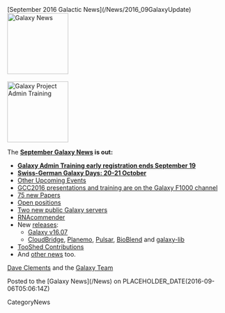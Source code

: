 <div class='newsItemHeader'>[September 2016 Galactic News](/News/2016_09GalaxyUpdate)</div>

<div class='right'>
<a href='/GalaxyUpdates/2016_09'><img src='/Images/GalaxyLogos/GalaxyNews.png' alt='Galaxy News' width=140 /></a><br /><br />
<a href='/GalaxyUpdates/2016_09#galaxy-admin-training-november-7-11-salt-lake-city-utah'><img src='/Images/Logos/AdminTraining2016-500.png' alt='Galaxy Project Admin Training' width="140" /></a>
</div>

The **[September Galaxy News](/GalaxyUpdates/2016_09) is out:**

* **[Galaxy Admin Training early registration ends September 19](/GalaxyUpdates/2016_09#galaxy-admin-training-november-7-11-salt-lake-city-utah)**
* **[Swiss-German Galaxy Days: 20-21 October](/GalaxyUpdates/2016_09#swiss-german-galaxy-days)** 
* [Other Upcoming Events](/GalaxyUpdates/2016_09#other-upcoming-events)
* [GCC2016 presentations and training are on the Galaxy F1000 channel](/GalaxyUpdates/2016_09#gcc2016-talks-posters-and-training-slides-are-on-the-f1000research-galaxy-channel)
* [75 new Papers](/GalaxyUpdates/2016_09#new-papers)
* [Open positions](/GalaxyUpdates/2016_09#whos-hiring)
* [Two new public Galaxy servers](/GalaxyUpdates/2016_09#public-galaxy-server-news)
* [RNAcommender](/GalaxyUpdates/2016_09#galaxy-community-hubs)
* New [releases](/GalaxyUpdates/2016_09#releases):
  * [Galaxy v16.07](/GalaxyUpdates/2016_09#galaxy-v1607)
  * [CloudBridge](/GalaxyUpdates/2016_09#cloudbridge-011), [Planemo](/GalaxyUpdates/2016_09#planemo-0280---0291), [Pulsar](/GalaxyUpdates/2016_09#pulsar-071---072), [BioBlend](/GalaxyUpdates/2016_09#bioblend-080) and [galaxy-lib](/GalaxyUpdates/2016_09#galaxy-lib-16710---16100)
* [TooShed Contributions](/GalaxyUpdates/2016_09#toolshed-contributions)
* And [other news](/GalaxyUpdates/2016_09#other-news) too.

[Dave Clements](/DaveClements) and the [Galaxy Team](/GalaxyTeam)

<div class='newsItemFooter'>Posted to the [Galaxy News](/News) on PLACEHOLDER_DATE(2016-09-06T05:06:14Z)</div>

CategoryNews
